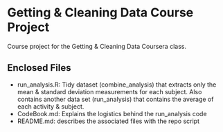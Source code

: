 # Getting & Cleaning Data Course Project
Course project for the Getting & Cleaning Data Coursera class.

## Enclosed Files
* run_analysis.R: Tidy dataset (combine_analysis) that extracts only the mean & standard deviation measurements for each subject.  Also contains another data set (run_analysis) that contains the average of each activity & subject.
* CodeBook.md: Explains the logistics behind the run_analysis code
* README.md: describes the associated files with the repo script
